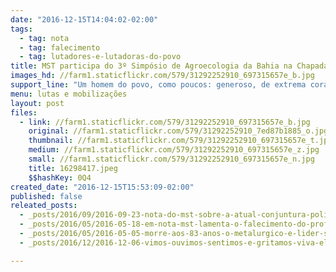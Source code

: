 ```yaml
---
date: "2016-12-15T14:04:02-02:00"
tags:
  - tag: nota
  - tag: falecimento
  - tag: lutadores-e-lutadoras-do-povo
title: MST participa do 3º Simpósio de Agroecologia da Bahia na Chapada Diamantina
images_hd: //farm1.staticflickr.com/579/31292252910_697315657e_b.jpg
support_line: "Um homem do povo, como poucos: generoso, de extrema coragem e solidariedade que nunca vacilou frente aos desmandos dos tiranos"
menu: lutas e mobilizações
layout: post
files:
  - link: //farm1.staticflickr.com/579/31292252910_697315657e_b.jpg
    original: //farm1.staticflickr.com/579/31292252910_7ed87b1885_o.jpg
    thumbnail: //farm1.staticflickr.com/579/31292252910_697315657e_t.jpg
    medium: //farm1.staticflickr.com/579/31292252910_697315657e_z.jpg
    small: //farm1.staticflickr.com/579/31292252910_697315657e_n.jpg
    title: 16298417.jpeg
    $$hashKey: 0Q4
created_date: "2016-12-15T15:53:09-02:00"
published: false
releated_posts:
  - _posts/2016/09/2016-09-23-nota-do-mst-sobre-a-atual-conjuntura-politica.md
  - _posts/2016/05/2016-05-18-em-nota-mst-lamenta-o-falecimento-do-professor-paulo-kageyama.md
  - _posts/2016/05/2016-05-05-morre-aos-83-anos-o-metalurgico-e-lider-sindical-waldemar-rossi.md
  - _posts/2016/12/2016-12-06-vimos-ouvimos-sentimos-e-gritamos-viva-el-comandante-fidel.md

---
```

<p>&nbsp;</p>

<p>&nbsp;</p>
